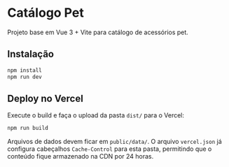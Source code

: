 # Catálogo Pet

Projeto base em Vue 3 + Vite para catálogo de acessórios pet.

## Instalação

```bash
npm install
npm run dev
```

## Deploy no Vercel

Execute o build e faça o upload da pasta `dist/` para o Vercel:

```bash
npm run build
```

Arquivos de dados devem ficar em `public/data/`. O arquivo `vercel.json` já
configura cabeçalhos `Cache-Control` para esta pasta, permitindo que o conteúdo
fique armazenado na CDN por 24 horas.
